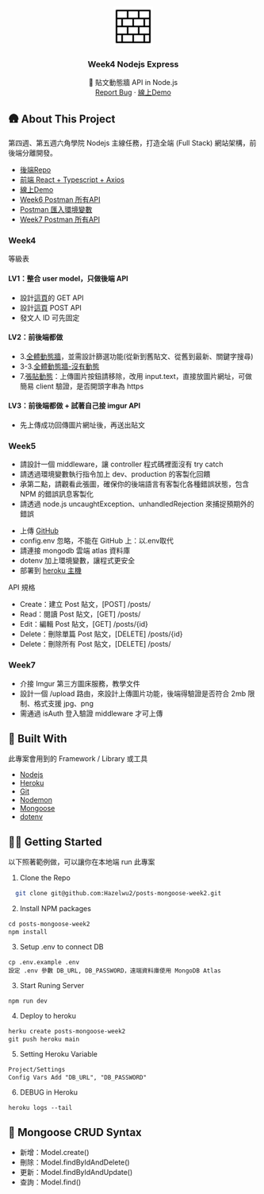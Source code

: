
<div align="center">
  <a href="https://github.com/Hazelwu2/week4-nodejs.git">
    <img src="./logo.png" alt="Logo" width="80" height="80">
  </a>

  <h3 align="center">Week4 Nodejs Express</h3>

  <p align="center">
    🌱 貼文動態牆 API in Node.js
    <br />
    <a href="https://github.com/Hazelwu2/week4-nodejs/issues">Report Bug</a>
    ·
    <a href="https://week4-nodejs-frontend.vercel.app/">線上Demo</a>
  </p>
</div>

## 🛖 About This Project
第四週、第五週六角學院 Nodejs 主線任務，打造全端 (Full Stack) 網站架構，前後端分離開發。
- [後端Repo](https://github.com/Hazelwu2/week4-nodejs.git)
- [前端 React + Typescript + Axios](https://github.com/Hazelwu2/week4-nodejs-frontend.git)
- [線上Demo](https://week4-nodejs-frontend.vercel.app/)
- [Week6 Postman 所有API](https://github.com/Hazelwu2/week4-nodejs-backend/blob/main/wee4-all-api.json)
- [Postman 匯入環境變數](https://github.com/Hazelwu2/week4-nodejs-backend/blob/main/Heroku-week4.postman_environment.json)
- [Week7 Postman 所有API](https://github.com/Hazelwu2/week4-nodejs-backend/blob/main/week7.json)

### Week4
等級表
#### LV1：整合 user model，只做後端 API
  - 設計[這頁](https://xd.adobe.com/view/c0763dbe-fc15-42e8-be0b-8956ed03e675-9525/screen/5b6bb2a0-f0f3-4b39-841f-8cf3a0ed9707)的 GET API
  - 設計[這頁](https://xd.adobe.com/view/c0763dbe-fc15-42e8-be0b-8956ed03e675-9525/screen/dfc7891e-63fd-4141-989a-8776ee7ea9f0) POST API
  - 發文人 ID 可先固定

#### LV2：前後端都做
  - 3.[全體動態牆](https://xd.adobe.com/view/c0763dbe-fc15-42e8-be0b-8956ed03e675-9525/screen/5b6bb2a0-f0f3-4b39-841f-8cf3a0ed9707)，並需設計篩選功能(從新到舊貼文、從舊到最新、關鍵字搜尋)
  - 3-3.[全體動態牆-沒有動態](https://xd.adobe.com/view/c0763dbe-fc15-42e8-be0b-8956ed03e675-9525/screen/fb06b070-009d-4ccf-9d60-248b9f51dcd4)
  - 7.[張貼動態](https://xd.adobe.com/view/c0763dbe-fc15-42e8-be0b-8956ed03e675-9525/screen/dfc7891e-63fd-4141-989a-8776ee7ea9f0)：上傳圖片按鈕請移除，改用 input.text，直接放圖片網址，可做簡易 client 驗證，是否開頭字串為 https

#### LV3：前後端都做 + 試著自己接 imgur API
  - 先上傳成功回傳圖片網址後，再送出貼文

### Week5
- 請設計一個 middleware，讓 controller 程式碼裡面沒有 try catch
- 請透過環境變數執行指令加上 dev、production 的客製化回饋
- 承第二點，請觀看此張圖，確保你的後端語言有客製化各種錯誤狀態，包含 NPM 的錯誤訊息客製化
- 請透過 node.js uncaughtException、unhandledRejection 來捕捉預期外的錯誤


* 上傳 [GitHub](https://github.com/Hazelwu2/week4-nodejs.git)
* config.env 忽略，不能在 GitHub 上：以.env取代
* 請連接 mongodb 雲端 atlas 資料庫
* dotenv 加上環境變數，讓程式更安全
* 部署到 [heroku 主機](https://week4-nodejs.herokuapp.com/)

API 規格

* Create：建立 Post 貼文，[POST] /posts/
* Read：閱讀 Post 貼文，[GET] /posts/
* Edit：編輯 Post 貼文，[GET] /posts/{id}
* Delete：刪除單篇 Post 貼文，[DELETE] /posts/{id}
* Delete：刪除所有 Post 貼文，[DELETE] /posts/

### Week7
- 介接 Imgur 第三方圖床服務，教學文件
- 設計一個 /upload 路由，來設計上傳圖片功能，後端得驗證是否符合 2mb 限制、格式支援 jpg、png
- 需通過 isAuth 登入驗證 middleware 才可上傳


## 🔨 Built With
此專案會用到的 Framework / Library 或工具

* [Nodejs](https://github.com/nodejs)
* [Heroku](https://www.heroku.com/)
* [Git](https://git-scm.com/)
* [Nodemon](https://www.npmjs.com/package/nodemon)
* [Mongoose](https://mongoosejs.com/)
* [dotenv](https://www.npmjs.com/package/dotenv)

## 👨‍💻 Getting Started
以下照著範例做，可以讓你在本地端 run 此專案

1. Clone the Repo
  ```sh
    git clone git@github.com:Hazelwu2/posts-mongoose-week2.git
  ```
2. Install NPM packages
  ```
  cd posts-mongoose-week2
  npm install
  ```
3. Setup .env to connect DB
  ```
  cp .env.example .env
  設定 .env 參數 DB_URL, DB_PASSWORD，遠端資料庫使用 MongoDB Atlas
  ```

3. Start Runing Server
  ```
  npm run dev
  ```
4. Deploy to heroku
  ```
  herku create posts-mongoose-week2
  git push heroku main
  ```
5. Setting Heroku Variable
  ```
  Project/Settings
  Config Vars Add "DB_URL", "DB_PASSWORD"
  ```
6. DEBUG in Heroku
  ```
  heroku logs --tail
  ```


## 📕 Mongoose CRUD Syntax
- 新增：Model.create()
- 刪除：Model.findByIdAndDelete()
- 更新：Model.findByIdAndUpdate()
- 查詢：Model.find()

